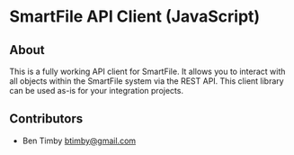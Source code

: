 SmartFile API Client (JavaScript)
=======

About
-----
This is a fully working API client for SmartFile. It allows you to interact with all objects within the SmartFile system via the REST API. This client library can be used as-is for your integration projects.


Contributors
------------
 * Ben Timby <btimby@gmail.com>
